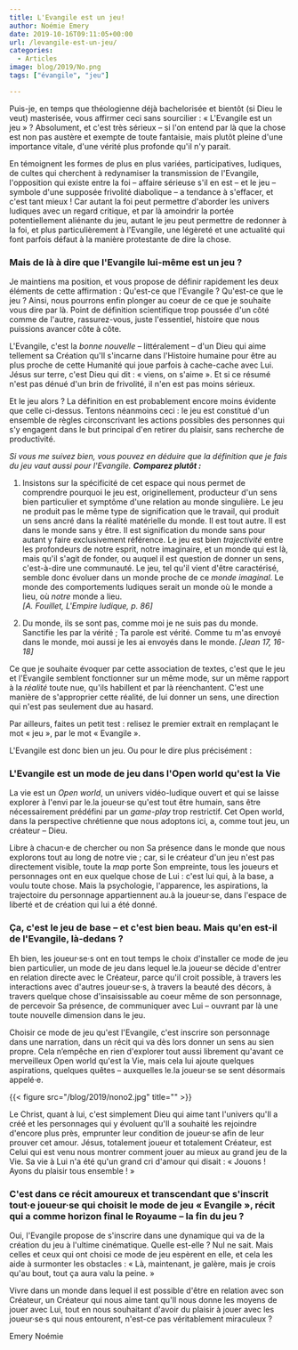 ```yaml
---
title: L'Evangile est un jeu!
author: Noémie Emery
date: 2019-10-16T09:11:05+00:00
url: /levangile-est-un-jeu/
categories:
  - Articles
image: blog/2019/No.png
tags: ["évangile", "jeu"]

---
```

Puis-je, en temps que théologienne déjà bachelorisée et bientôt (si Dieu le veut) masterisée, vous affirmer ceci sans sourcilier : « L'Evangile est un jeu » ? Absolument, et c'est très sérieux – si l'on entend par là que la chose est non pas austère et exempte de toute fantaisie, mais plutôt pleine d'une importance vitale, d'une vérité plus profonde qu'il n'y parait.

En témoignent les formes de plus en plus variées, participatives, ludiques, de cultes qui cherchent à redynamiser la transmission de l'Evangile, l'opposition qui existe entre la foi – affaire sérieuse s'il en est – et le jeu – symbole d'une supposée frivolité diabolique – a tendance à s'effacer, et c'est tant mieux ! Car autant la foi peut permettre d'aborder les univers ludiques avec un regard critique, et par là amoindrir la portée potentiellement aliénante du jeu, autant le jeu peut permettre de redonner à la foi, et plus particulièrement à l'Evangile, une légèreté et une actualité qui font parfois défaut à la manière protestante de dire la chose.

### Mais de là à dire que l'Evangile lui-même est un jeu ?

Je maintiens ma position, et vous propose de définir rapidement les deux éléments de cette affirmation : Qu'est-ce que l'Evangile ? Qu'est-ce que le jeu ? Ainsi, nous pourrons enfin plonger au coeur de ce que je souhaite vous dire par là. Point de définition scientifique trop poussée d'un côté comme de l'autre, rassurez-vous, juste l'essentiel, histoire que nous puissions avancer côte à côte.

L'Evangile, c'est la _bonne nouvelle_ – littéralement – d'un Dieu qui aime tellement sa Création qu'Il s'incarne dans l'Histoire humaine pour être au plus proche de cette Humanité qui joue parfois à cache-cache avec Lui. Jésus sur terre, c'est Dieu qui dit : « viens, on s'aime ». Et si ce résumé n'est pas dénué d'un brin de frivolité, il n'en est pas moins sérieux.

Et le jeu alors ? La définition en est probablement encore moins évidente que celle ci-dessus. Tentons néanmoins ceci : le jeu est constitué d'un ensemble de règles circonscrivant les actions possibles des personnes qui s'y engagent dans le but principal d'en retirer du plaisir, sans recherche de productivité.

_Si vous me suivez bien, vous pouvez en déduire que la définition que je fais du jeu vaut aussi pour l'Evangile. **Comparez plutôt :**_

1. Insistons sur la spécificité de cet espace qui nous permet de comprendre pourquoi le jeu est, originellement, producteur d'un sens bien particulier et symptôme d'une relation au monde singulière. Le jeu ne produit pas le même type de signification que le travail, qui produit un sens ancré dans la réalité matérielle du monde. Il est tout autre. Il est dans le monde sans y être. Il est signification du monde sans pour autant y faire exclusivement référence. Le jeu est bien _trajectivité_ entre les profondeurs de notre esprit, notre imaginaire, et un monde qui est là, mais qu'il s'agit de fonder, ou auquel il est question de donner un sens, c'est-à-dire une communauté. Le jeu, tel qu'il vient d'être caractérisé, semble donc évoluer dans un monde proche de ce _monde imaginal_. Le monde des comportements ludiques serait un monde où le monde a lieu, où _notre_ monde a lieu.  
_[A. Fouillet, L'Empire ludique, p. 86]_

2. Du monde, ils se sont pas, comme moi je ne suis pas du monde. Sanctifie les par la vérité ; Ta parole est vérité. Comme tu m'as envoyé dans le monde, moi aussi je les ai envoyés dans le monde. _[Jean 17, 16-18]_

Ce que je souhaite évoquer par cette association de textes, c'est que le jeu et l'Evangile semblent fonctionner sur un même mode, sur un même rapport à la _réalité_ toute nue, qu'ils habillent et par là réenchantent. C'est une manière de s'approprier cette réalité, de lui donner un sens, une direction qui n'est pas seulement due au hasard.

Par ailleurs, faites un petit test : relisez le premier extrait en remplaçant le mot « jeu », par le mot « Evangile ».

L'Evangile est donc bien un jeu. Ou pour le dire plus précisément :

### L'Evangile est un mode de jeu dans l'Open world qu'est la Vie

La vie est un _Open world_, un univers vidéo-ludique ouvert et qui se laisse explorer à l'envi par le.la joueur·se qu'est tout être humain, sans être nécessairement prédéfini par un _game-play_ trop restrictif. Cet Open world, dans la perspective chrétienne que nous adoptons ici, a, comme tout jeu, un créateur – Dieu.

Libre à chacun·e de chercher ou non Sa présence dans le monde que nous explorons tout au long de notre vie ; car, si le créateur d'un jeu n'est pas directement visible, toute la _map_ porte Son empreinte, tous les joueurs et personnages ont en eux quelque chose de Lui : c'est lui qui, à la base, a voulu toute chose. Mais la psychologie, l'apparence, les aspirations, la trajectoire du personnage appartiennent au.à la joueur·se, dans l'espace de liberté et de création qui lui a été donné.

### Ça, c'est le jeu de base – et c'est bien beau. Mais qu'en est-il de l'Evangile, là-dedans ?

Eh bien, les joueur·se·s ont en tout temps le choix d'installer ce mode de jeu bien particulier, un mode de jeu dans lequel le.la joueur·se décide d'entrer en relation directe avec le Créateur, parce qu'il croit possible, à travers les interactions avec d'autres joueur·se·s, à travers la beauté des décors, à travers quelque chose d'insaisissable au coeur même de son personnage, de percevoir Sa présence, de communiquer avec Lui – ouvrant par là une toute nouvelle dimension dans le jeu.

Choisir ce mode de jeu qu'est l'Evangile, c'est inscrire son personnage dans une narration, dans un récit qui va dès lors donner un sens au sien propre. Cela n&#8217;empêche en rien d'explorer tout aussi librement qu'avant ce merveilleux Open world qu'est la Vie, mais cela lui ajoute quelques aspirations, quelques quêtes – auxquelles le.la joueur·se se sent désormais appelé·e.

{{< figure src="/blog/2019/nono2.jpg" title="" >}}


Le Christ, quant à lui, c'est simplement Dieu qui aime tant l'univers qu'Il a créé et les personnages qui y évoluent qu'Il a souhaité les rejoindre d'encore plus près, emprunter leur condition de joueur·se afin de leur prouver cet amour. Jésus, totalement joueur et totalement Créateur, est Celui qui est venu nous montrer comment jouer au mieux au grand jeu de la Vie. Sa vie à Lui n'a été qu'un grand cri d'amour qui disait : « Jouons ! Ayons du plaisir tous ensemble ! »

### C'est dans ce récit amoureux et transcendant que s'inscrit tout·e joueur·se qui choisit le mode de jeu « Evangile », récit qui a comme horizon final le Royaume – la fin du jeu ?

Oui, l'Evangile propose de s'inscrire dans une dynamique qui va de la création du jeu à l'ultime cinématique. Quelle est-elle ? Nul ne sait. Mais celles et ceux qui ont choisi ce mode de jeu espèrent en elle, et cela les aide à surmonter les obstacles : « Là, maintenant, je galère, mais je crois qu'au bout, tout ça aura valu la peine. »

Vivre dans un monde dans lequel il est possible d'être en relation avec son Créateur, un Créateur qui nous aime tant qu'Il nous donne les moyens de jouer avec Lui, tout en nous souhaitant d'avoir du plaisir à jouer avec les joueur·se·s qui nous entourent, n'est-ce pas véritablement miraculeux ?

Emery Noémie

 [1]: http://dev.open-source.church/wp-content/uploads/2019/10/No.png
 [2]: http://dev.open-source.church/wp-content/uploads/2019/10/nono2.jpg
